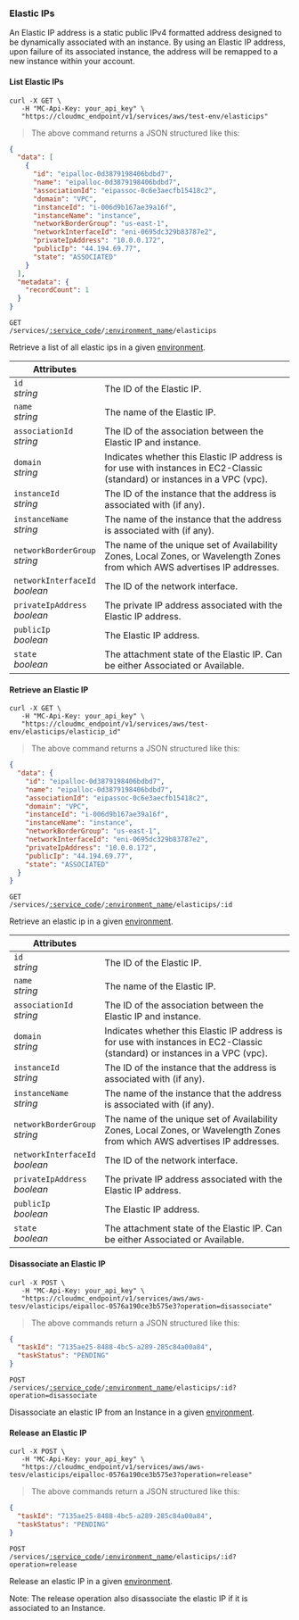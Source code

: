### Elastic IPs

An Elastic IP address is a static public IPv4 formatted address designed to be dynamically associated with an instance. By using an Elastic IP address, upon failure of its associated instance, the address will be remapped to a new instance within your account.

<!-------------------- LIST Elastic IPs -------------------->

#### List Elastic IPs

```shell
curl -X GET \
   -H "MC-Api-Key: your_api_key" \
   "https://cloudmc_endpoint/v1/services/aws/test-env/elasticips"
```

> The above command returns a JSON structured like this:

```json
{
  "data": [
    {
      "id": "eipalloc-0d3879198406bdbd7",
      "name": "eipalloc-0d3879198406bdbd7",
      "associationId": "eipassoc-0c6e3aecfb15418c2",
      "domain": "VPC",
      "instanceId": "i-006d9b167ae39a16f",
      "instanceName": "instance",
      "networkBorderGroup": "us-east-1",
      "networkInterfaceId": "eni-0695dc329b83787e2",
      "privateIpAddress": "10.0.0.172",
      "publicIp": "44.194.69.77",
      "state": "ASSOCIATED"
    }
  ],
  "metadata": {
    "recordCount": 1
  }
}
```

<code>GET /services/<a href="#administration-service-connections">:service_code</a>/<a href="#administration-environments">:environment_name</a>/elasticips</code>

Retrieve a list of all elastic ips in a given [environment](#administration-environments).

| Attributes                         | &nbsp;                                                                                                                     |
| ---------------------------------- | -------------------------------------------------------------------------------------------------------------------------- |
| `id`<br/>_string_                  | The ID of the Elastic IP.                                                                                                  |
| `name`<br/>_string_                | The name of the Elastic IP.                                                                                                |
| `associationId`<br/>_string_       | The ID of the association between the Elastic IP and instance.                                                             |
| `domain`<br/>_string_              | Indicates whether this Elastic IP address is for use with instances in EC2-Classic (standard) or instances in a VPC (vpc). |
| `instanceId`<br/>_string_          | The ID of the instance that the address is associated with (if any).                                                       |
| `instanceName`<br/>_string_        | The name of the instance that the address is associated with (if any).                                                     |
| `networkBorderGroup`<br/>_string_  | The name of the unique set of Availability Zones, Local Zones, or Wavelength Zones from which AWS advertises IP addresses. |
| `networkInterfaceId`<br/>_boolean_ | The ID of the network interface.                                                                                           |
| `privateIpAddress`<br/>_boolean_   | The private IP address associated with the Elastic IP address.                                                             |
| `publicIp`<br/>_boolean_           | The Elastic IP address.                                                                                                    |
| `state`<br/>_boolean_              | The attachment state of the Elastic IP. Can be either Associated or Available.                                             |


<!-------------------- RETRIEVE AN ELASTIC IP -------------------->

#### Retrieve an Elastic IP

```shell
curl -X GET \
   -H "MC-Api-Key: your_api_key" \
   "https://cloudmc_endpoint/v1/services/aws/test-env/elasticips/elasticip_id"
```

> The above command returns a JSON structured like this:

```json
{
  "data": {
    "id": "eipalloc-0d3879198406bdbd7",
    "name": "eipalloc-0d3879198406bdbd7",
    "associationId": "eipassoc-0c6e3aecfb15418c2",
    "domain": "VPC",
    "instanceId": "i-006d9b167ae39a16f",
    "instanceName": "instance",
    "networkBorderGroup": "us-east-1",
    "networkInterfaceId": "eni-0695dc329b83787e2",
    "privateIpAddress": "10.0.0.172",
    "publicIp": "44.194.69.77",
    "state": "ASSOCIATED"
  }
}
```

<code>GET /services/<a href="#administration-service-connections">:service_code</a>/<a href="#administration-environments">:environment_name</a>/elasticips/:id</code>

Retrieve an elastic ip in a given [environment](#administration-environments).

| Attributes                         | &nbsp;                                                                                                                     |
| ---------------------------------- | -------------------------------------------------------------------------------------------------------------------------- |
| `id`<br/>_string_                  | The ID of the Elastic IP.                                                                                                  |
| `name`<br/>_string_                | The name of the Elastic IP.                                                                                                |
| `associationId`<br/>_string_       | The ID of the association between the Elastic IP and instance.                                                             |
| `domain`<br/>_string_              | Indicates whether this Elastic IP address is for use with instances in EC2-Classic (standard) or instances in a VPC (vpc). |
| `instanceId`<br/>_string_          | The ID of the instance that the address is associated with (if any).                                                       |
| `instanceName`<br/>_string_        | The name of the instance that the address is associated with (if any).                                                     |
| `networkBorderGroup`<br/>_string_  | The name of the unique set of Availability Zones, Local Zones, or Wavelength Zones from which AWS advertises IP addresses. |
| `networkInterfaceId`<br/>_boolean_ | The ID of the network interface.                                                                                           |
| `privateIpAddress`<br/>_boolean_   | The private IP address associated with the Elastic IP address.                                                             |
| `publicIp`<br/>_boolean_           | The Elastic IP address.                                                                                                    |
| `state`<br/>_boolean_              | The attachment state of the Elastic IP. Can be either Associated or Available.                                             |

<!-------------------- DISASSOCIATE AN ELASTIC IP -------------------->

#### Disassociate an Elastic IP
```shell
curl -X POST \
   -H "MC-Api-Key: your_api_key" \
   "https://cloudmc_endpoint/v1/services/aws/aws-tesv/elasticips/eipalloc-0576a190ce3b575e3?operation=disassociate"
```

> The above commands return a JSON structured like this:

```json
{
  "taskId": "7135ae25-8488-4bc5-a289-285c84a00a84",
  "taskStatus": "PENDING"
}
```

<code>POST /services/<a href="#administration-service-connections">:service_code</a>/<a href="#administration-environments">:environment_name</a>/elasticips/:id?operation=disassociate</code>

Disassociate an elastic IP from an Instance in a given [environment](#administration-environments).

<!-------------------- RELEASE AN ELASTIC IP -------------------->

#### Release an Elastic IP
```shell
curl -X POST \
   -H "MC-Api-Key: your_api_key" \
   "https://cloudmc_endpoint/v1/services/aws/aws-tesv/elasticips/eipalloc-0576a190ce3b575e3?operation=release"
```

> The above commands return a JSON structured like this:

```json
{
  "taskId": "7135ae25-8488-4bc5-a289-285c84a00a84",
  "taskStatus": "PENDING"
}
```

<code>POST /services/<a href="#administration-service-connections">:service_code</a>/<a href="#administration-environments">:environment_name</a>/elasticips/:id?operation=release</code>

Release an elastic IP in a given [environment](#administration-environments).

Note: The release operation also disassociate the elastic IP if it is associated to an Instance.